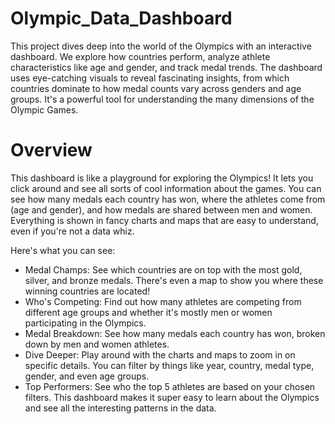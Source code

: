 # Olympic_Data_Dashboard
This project dives deep into the world of the Olympics with an interactive dashboard.
We explore how countries perform, analyze athlete characteristics like age and gender, and track medal trends.
The dashboard uses eye-catching visuals to reveal fascinating insights, from which countries dominate to how medal counts vary across genders and age groups.
It's a powerful tool for understanding the many dimensions of the Olympic Games.
# Overview

This dashboard is like a playground for exploring the Olympics! It lets you click around and see all sorts of cool information about the games. You can see how many medals each country has won, where the athletes come from (age and gender), and how medals are shared between men and women. Everything is shown in fancy charts and maps that are easy to understand, even if you're not a data whiz.

Here's what you can see:

- Medal Champs: See which countries are on top with the most gold, silver, and bronze medals. There's even a map to show you where these winning countries are located!
- Who's Competing: Find out how many athletes are competing from different age groups and whether it's mostly men or women participating in the Olympics.
- Medal Breakdown: See how many medals each country has won, broken down by men and women athletes.
- Dive Deeper: Play around with the charts and maps to zoom in on specific details. You can filter by things like year, country, medal type, gender, and even age groups.
- Top Performers: See who the top 5 athletes are based on your chosen filters.
This dashboard makes it super easy to learn about the Olympics and see all the interesting patterns in the data.
